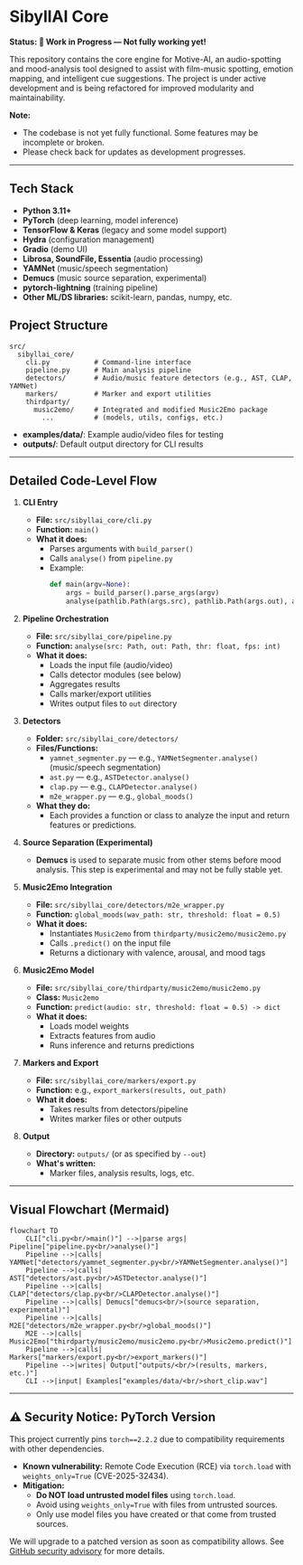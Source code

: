 # SibyllAI Core

**Status: 🚧 Work in Progress — Not fully working yet!**

This repository contains the core engine for Motive-AI, an audio-spotting and mood-analysis tool designed to assist with film-music spotting, emotion mapping, and intelligent cue suggestions. The project is under active development and is being refactored for improved modularity and maintainability. 

**Note:**
- The codebase is not yet fully functional. Some features may be incomplete or broken.
- Please check back for updates as development progresses.

---

## Tech Stack
- **Python 3.11+**
- **PyTorch** (deep learning, model inference)
- **TensorFlow & Keras** (legacy and some model support)
- **Hydra** (configuration management)
- **Gradio** (demo UI)
- **Librosa, SoundFile, Essentia** (audio processing)
- **YAMNet** (music/speech segmentation)
- **Demucs** (music source separation, experimental)
- **pytorch-lightning** (training pipeline)
- **Other ML/DS libraries:** scikit-learn, pandas, numpy, etc.

## Project Structure
```
src/
  sibyllai_core/
    cli.py           # Command-line interface
    pipeline.py      # Main analysis pipeline
    detectors/       # Audio/music feature detectors (e.g., AST, CLAP, YAMNet)
    markers/         # Marker and export utilities
    thirdparty/
      music2emo/     # Integrated and modified Music2Emo package
        ...          # (models, utils, configs, etc.)
```
- **examples/data/**: Example audio/video files for testing
- **outputs/**: Default output directory for CLI results

---

## Detailed Code-Level Flow

1. **CLI Entry**
   - **File:** `src/sibyllai_core/cli.py`
   - **Function:** `main()`
   - **What it does:**
     - Parses arguments with `build_parser()`
     - Calls `analyse()` from `pipeline.py`
     - Example:
       ```python
       def main(argv=None):
           args = build_parser().parse_args(argv)
           analyse(pathlib.Path(args.src), pathlib.Path(args.out), args.thr, args.fps)
       ```

2. **Pipeline Orchestration**
   - **File:** `src/sibyllai_core/pipeline.py`
   - **Function:** `analyse(src: Path, out: Path, thr: float, fps: int)`
   - **What it does:**
     - Loads the input file (audio/video)
     - Calls detector modules (see below)
     - Aggregates results
     - Calls marker/export utilities
     - Writes output files to `out` directory

3. **Detectors**
   - **Folder:** `src/sibyllai_core/detectors/`
   - **Files/Functions:**
     - `yamnet_segmenter.py` — e.g., `YAMNetSegmenter.analyse()` (music/speech segmentation)
     - `ast.py` — e.g., `ASTDetector.analyse()`
     - `clap.py` — e.g., `CLAPDetector.analyse()`
     - `m2e_wrapper.py` — e.g., `global_moods()`
   - **What they do:**
     - Each provides a function or class to analyze the input and return features or predictions.

4. **Source Separation (Experimental)**
   - **Demucs** is used to separate music from other stems before mood analysis. This step is experimental and may not be fully stable yet.

5. **Music2Emo Integration**
   - **File:** `src/sibyllai_core/detectors/m2e_wrapper.py`
   - **Function:** `global_moods(wav_path: str, threshold: float = 0.5)`
   - **What it does:**
     - Instantiates `Music2emo` from `thirdparty/music2emo/music2emo.py`
     - Calls `.predict()` on the input file
     - Returns a dictionary with valence, arousal, and mood tags

6. **Music2Emo Model**
   - **File:** `src/sibyllai_core/thirdparty/music2emo/music2emo.py`
   - **Class:** `Music2emo`
   - **Function:** `predict(audio: str, threshold: float = 0.5) -> dict`
   - **What it does:**
     - Loads model weights
     - Extracts features from audio
     - Runs inference and returns predictions

7. **Markers and Export**
   - **File:** `src/sibyllai_core/markers/export.py`
   - **Function:** e.g., `export_markers(results, out_path)`
   - **What it does:**
     - Takes results from detectors/pipeline
     - Writes marker files or other outputs

8. **Output**
   - **Directory:** `outputs/` (or as specified by `--out`)
   - **What's written:**
     - Marker files, analysis results, logs, etc.

---

## Visual Flowchart (Mermaid)

```mermaid
flowchart TD
    CLI["cli.py<br/>main()"] -->|parse args| Pipeline["pipeline.py<br/>analyse()"]
    Pipeline -->|calls| YAMNet["detectors/yamnet_segmenter.py<br/>YAMNetSegmenter.analyse()"]
    Pipeline -->|calls| AST["detectors/ast.py<br/>ASTDetector.analyse()"]
    Pipeline -->|calls| CLAP["detectors/clap.py<br/>CLAPDetector.analyse()"]
    Pipeline -->|calls| Demucs["demucs<br/>(source separation, experimental)"]
    Pipeline -->|calls| M2E["detectors/m2e_wrapper.py<br/>global_moods()"]
    M2E -->|calls| Music2Emo["thirdparty/music2emo/music2emo.py<br/>Music2emo.predict()"]
    Pipeline -->|calls| Markers["markers/export.py<br/>export_markers()"]
    Pipeline -->|writes| Output["outputs/<br/>(results, markers, etc.)"]
    CLI -->|input| Examples["examples/data/<br/>short_clip.wav"]
```

---

## ⚠️ Security Notice: PyTorch Version

This project currently pins `torch==2.2.2` due to compatibility requirements with other dependencies.

- **Known vulnerability:** Remote Code Execution (RCE) via `torch.load` with `weights_only=True` (CVE-2025-32434).
- **Mitigation:**
  - **Do NOT load untrusted model files** using `torch.load`.
  - Avoid using `weights_only=True` with files from untrusted sources.
  - Only use model files you have created or that come from trusted sources.

We will upgrade to a patched version as soon as compatibility allows.
See [GitHub security advisory](https://github.com/pytorch/pytorch/security/advisories/GHSA-53qg-r3pm-6pq6) for more details.
